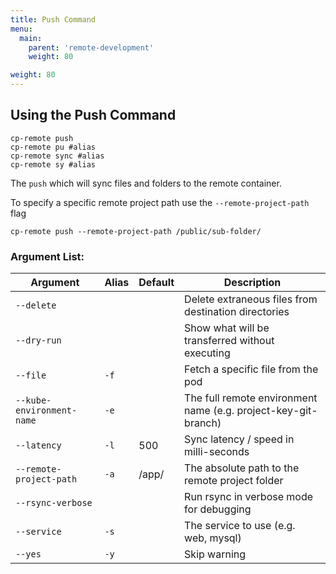 ```yaml
---
title: Push Command
menu:
  main:
    parent: 'remote-development'
    weight: 80

weight: 80
---
```

## Using the Push Command

```
cp-remote push
cp-remote pu #alias
cp-remote sync #alias
cp-remote sy #alias
```

The `push` which will sync files and folders to the remote container.

To specify a specific remote project path use the `--remote-project-path` flag
```
cp-remote push --remote-project-path /public/sub-folder/
```

### Argument List:

Argument | Alias | Default | Description
---------|-------|---------|------------
`--delete`                         |      |       | Delete extraneous files from destination directories
`--dry-run`                        |      |       | Show what will be transferred without executing
`--file`                           | `-f` |       | Fetch a specific file from the pod
`--kube-environment-name`          | `-e` |       | The full remote environment name (e.g. project-key-git-branch)
`--latency`                        | `-l` | 500   | Sync latency / speed in milli-seconds
`--remote-project-path`            | `-a` | /app/ | The absolute path to the remote project folder
`--rsync-verbose`                  |      |       | Run rsync in verbose mode for debugging
`--service`                        | `-s` |       | The service to use (e.g. web, mysql)
`--yes`                            | `-y` |       | Skip warning